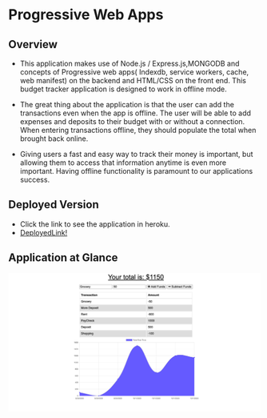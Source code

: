 #  Progressive Web Apps

## Overview

* This application makes use of Node.js / Express.js,MONGODB and concepts of Progressive web apps( Indexdb, service workers, cache, web manifest) on the backend and HTML/CSS on the front end. This budget tracker application is designed to work in offline mode.

* The great thing about the application is that the user can add the transactions even when the app is offline. The user will be able to add expenses and deposits to their budget with or without a connection. When entering transactions offline, they should populate the total when brought back online.

* Giving users a fast and easy way to track their money is important, but allowing them to access that information anytime is even more important. Having offline functionality is paramount to our applications success.


## Deployed Version
* Click the link to see the application in heroku.
* [DeployedLink!](https://shrouded-tundra-90873.herokuapp.com/)


## Application at Glance
![Screenshot](SS.png)




